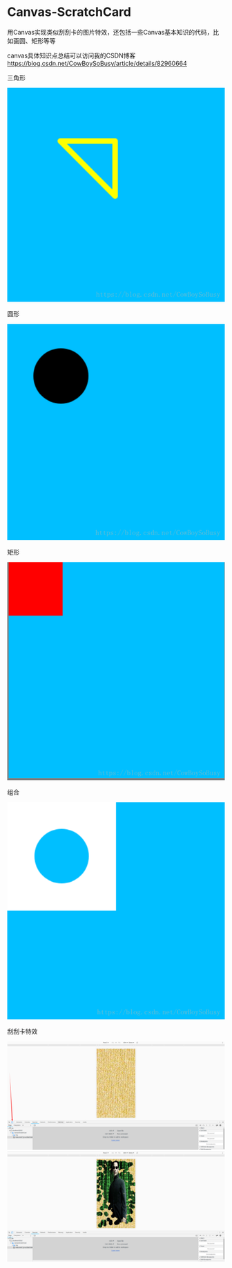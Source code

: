 # Canvas-ScratchCard
用Canvas实现类似刮刮卡的图片特效，还包括一些Canvas基本知识的代码，比如画圆、矩形等等

canvas具体知识点总结可以访问我的CSDN博客 https://blog.csdn.net/CowBoySoBusy/article/details/82960664


三角形


![image](https://github.com/29DCH/Canvas-ScratchCard/blob/master/2.png)


圆形


![image](https://github.com/29DCH/Canvas-ScratchCard/blob/master/3.png)


矩形


![image](https://github.com/29DCH/Canvas-ScratchCard/blob/master/1.png)


组合


![image](https://github.com/29DCH/Canvas-ScratchCard/blob/master/4.png)


刮刮卡特效


![image](https://github.com/29DCH/Canvas-ScratchCard/blob/master/6.png)
![image](https://github.com/29DCH/Canvas-ScratchCard/blob/master/5.png)
